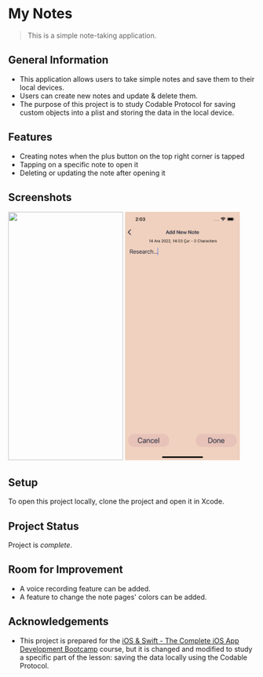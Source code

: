 # My Notes
> This is a simple note-taking application. 


## General Information
- This application allows users to take simple notes and save them to their local devices.
- Users can create new notes and update & delete them.
- The purpose of this project is to study Codable Protocol for saving custom objects into a plist and storing the data in the local device. 


## Features
- Creating notes when the plus button on the top right corner is tapped
- Tapping on a specific note to open it
- Deleting or updating the note after opening it


## Screenshots
<img src="images/NotesList.png.png" width = "234" height = "506">  <img src="images/NewNote.png" width = "234" height = "506">  


## Setup
To open this project locally, clone the project and open it in Xcode.


## Project Status
Project is _complete_.


## Room for Improvement
- A voice recording feature can be added.
- A feature to change the note pages' colors can be added.


## Acknowledgements
- This project is prepared for the [iOS & Swift - The Complete iOS App Development Bootcamp](https://www.udemy.com/course/ios-13-app-development-bootcamp/) course, but it is changed and modified to study a specific part of the lesson: saving the data locally using the Codable Protocol.

